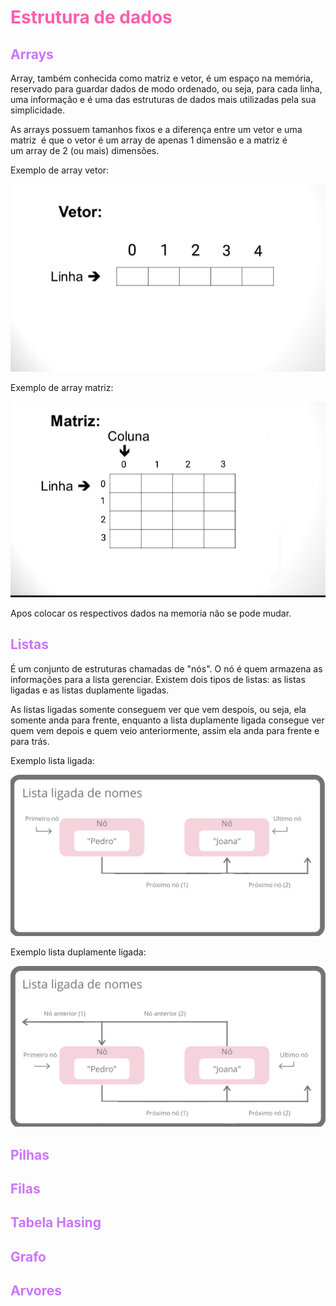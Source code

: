 # <span style='color:#ff5dae;'>Estrutura de dados</span>

## <span style='color:#cb74ff;'>Arrays</span>

  Array, também conhecida como matriz e vetor, é um espaço na memória, reservado para guardar dados de modo ordenado, ou seja, para cada linha, uma informação e é uma das estruturas de dados mais utilizadas pela sua simplicidade. 
  
  As arrays possuem tamanhos fixos e a diferença entre um vetor e uma matriz  é que o vetor é um array de apenas 1 dimensão e a matriz é um array de 2 (ou mais) dimensões.
  
  Exemplo de array vetor:
 
  ![Screenshot_20210426-131017~2](Screenshot_20210426-131017~2.png)
  
  Exemplo de array matriz:

![Screenshot_20210426-132142](Screenshot_20210426-132142.png)

 Apos colocar os respectivos dados na memoria não se pode mudar.
  
## <span style='color:#cb74ff;'>Listas</span>

 É um conjunto de estruturas chamadas de "nós". O nó é quem armazena as informações para a lista gerenciar. Existem dois tipos de listas: as listas ligadas e as listas duplamente ligadas.
 
 As listas ligadas somente conseguem ver que vem despois, ou seja, ela somente anda para frente, enquanto a lista duplamente ligada consegue ver quem vem depois e quem veio anteriormente, assim ela anda para frente e para trás.
 
 
 Exemplo lista ligada:
 
 ![lista_com_dois_elementos](lista_com_dois_elementos.png)
 
 Exemplo lista duplamente ligada:
 
 ![lista_duplamente_ligada](lista_duplamente_ligada.png)
 
 
## <span style='color:#cb74ff;'>Pilhas</span>

## <span style='color:#cb74ff;'>Filas</span>

## <span style='color:#cb74ff;'>Tabela Hasing</span>

## <span style='color:#cb74ff;'>Grafo</span>

## <span style='color:#cb74ff;'>Arvores</span>
